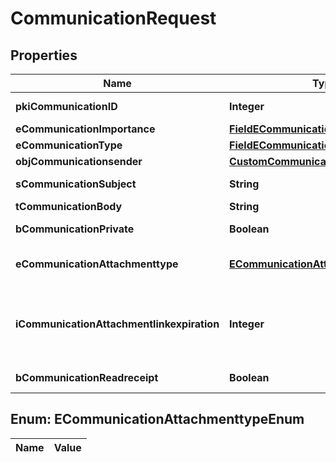 

# CommunicationRequest

## Properties

Name | Type | Description | Notes
------------ | ------------- | ------------- | -------------
**pkiCommunicationID** | **Integer** | The unique ID of the Communication. |  [optional]
**eCommunicationImportance** | [**FieldECommunicationImportance**](FieldECommunicationImportance.md) |  |  [optional]
**eCommunicationType** | [**FieldECommunicationType**](FieldECommunicationType.md) |  | 
**objCommunicationsender** | [**CustomCommunicationsenderRequest**](CustomCommunicationsenderRequest.md) |  |  [optional]
**sCommunicationSubject** | **String** | The subject of the Communication |  [optional]
**tCommunicationBody** | **String** | The Body of the Communication | 
**bCommunicationPrivate** | **Boolean** | Whether the Communication is private or not | 
**eCommunicationAttachmenttype** | [**ECommunicationAttachmenttypeEnum**](#ECommunicationAttachmenttypeEnum) | How the attachment should be included in the email.   Only used if eCommunicationType is **Email** |  [optional]
**iCommunicationAttachmentlinkexpiration** | **Integer** | The number of days before the attachment link expired.   Only used if eCommunicationType is **Email** and eCommunicationattachmentType is **Link** |  [optional]
**bCommunicationReadreceipt** | **Boolean** | Whether we ask for a read receipt or not. |  [optional]


## Enum: ECommunicationAttachmenttypeEnum

Name | Value
---- | -----




